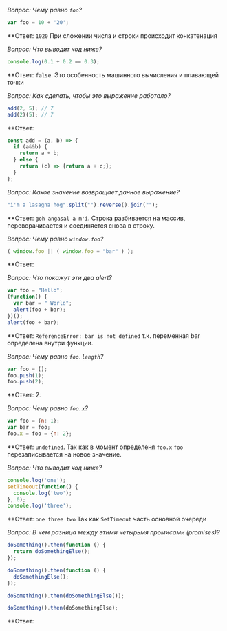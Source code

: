 *Вопрос: Чему равно `foo`?*
```javascript
var foo = 10 + '20';
```

**Ответ: ```1020``` При сложении числа и строки происходит конкатенация

*Вопрос: Что выводит код ниже?*
```javascript
console.log(0.1 + 0.2 == 0.3);
```

**Ответ: ```false```. Это особенность машинного вычисления и плавающей точки 

*Вопрос: Как сделать, чтобы это выражение работало?*
```javascript
add(2, 5); // 7
add(2)(5); // 7
```

**Ответ:
```javascript
const add = (a, b) => {
  if (a&&b) {
    return a + b;
  } else {
    return (c) => {return a + c;};
  }
};
```

*Вопрос: Какое значение возвращает данное выражение?*
```javascript
"i'm a lasagna hog".split("").reverse().join("");
```

**Ответ: ```goh angasal a m'i```. Строка разбивается на массив, переворачивается и соединяется снова в строку.

*Вопрос: Чему равно `window.foo`?*
```javascript
( window.foo || ( window.foo = "bar" ) );
```

**Ответ:

*Вопрос: Что покажут эти два alert?*
```javascript
var foo = "Hello";
(function() {
  var bar = " World";
  alert(foo + bar);
})();
alert(foo + bar);
```

**Ответ: ```ReferenceError: bar is not defined``` т.к. переменная bar определена внутри функции.

*Вопрос: Чему равно `foo.length`?*
```javascript
var foo = [];
foo.push(1);
foo.push(2);
```

**Ответ: 2.

*Вопрос: Чему равно `foo.x`?*
```javascript
var foo = {n: 1};
var bar = foo;
foo.x = foo = {n: 2};
```

**Ответ: ```undefined```. Так как в момент определеня ```foo.x``` ```foo``` перезаписывается на новое значение.

*Вопрос: Что выводит код ниже?*
```javascript
console.log('one');
setTimeout(function() {
  console.log('two');
}, 0);
console.log('three');
```

**Ответ: ```one three two``` Так как ```SetTimeout``` часть основной очереди

*Вопрос: В чем разница между этими четырьмя промисами (promises)?*
```javascript
doSomething().then(function () {
  return doSomethingElse();
});

doSomething().then(function () {
  doSomethingElse();
});

doSomething().then(doSomethingElse());

doSomething().then(doSomethingElse);
```

**Ответ:
